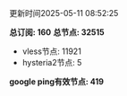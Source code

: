 更新时间2025-05-11 08:52:25

**总订阅: 160**
**总节点: 32515**
- vless节点: 11921
- hysteria2节点: 5

**google ping有效节点: 419**
